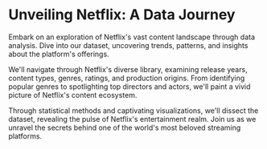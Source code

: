 
# Unveiling Netflix: A Data Journey

Embark on an exploration of Netflix's vast content landscape through data analysis. Dive into our dataset, uncovering trends, patterns, and insights about the platform's offerings.

We'll navigate through Netflix's diverse library, examining release years, content types, genres, ratings, and production origins. From identifying popular genres to spotlighting top directors and actors, we'll paint a vivid picture of Netflix's content ecosystem.

Through statistical methods and captivating visualizations, we'll dissect the dataset, revealing the pulse of Netflix's entertainment realm. Join us as we unravel the secrets behind one of the world's most beloved streaming platforms.





